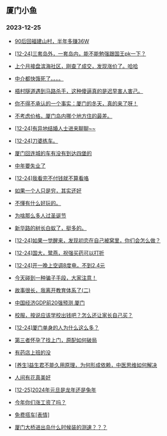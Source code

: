 ## 厦门小鱼 
### 2023-12-25

+ [90后回福建山村，半年多赚36W](http://bbs.xmfish.com/read-htm-tid-18125335.html)

+ [[12-24]三套岛外，一套岛内，能不能勉强跟国王pk一下？](http://bbs.xmfish.com/read-htm-tid-18125311.html)

+ [上个月接盘滨海社区，刚查了成交，发现涨价了。哈哈](http://bbs.xmfish.com/read-htm-tid-18125402.html)

+ [中介都快饿死了。。。。](http://bbs.xmfish.com/read-htm-tid-18125405.html)

+ [梧村隧道遇到马路杀手，这种傻逼真的是迟早害人害己。](http://bbs.xmfish.com/read-htm-tid-18125320.html)

+ [你不得不承认的一个事实：厦门的冬天，真的来了呀！](http://bbs.xmfish.com/read-htm-tid-18125436.html)

+ [不考虑价格，厦门岛内哪个地方住的最差。](http://bbs.xmfish.com/read-htm-tid-18125370.html)

+ [[12-24]有异地结婚人士进来聊聊~~](http://bbs.xmfish.com/read-htm-tid-18125397.html)

+ [[12-24]刀婆练车。](http://bbs.xmfish.com/read-htm-tid-18125448.html)

+ [厦门回连城的车有没有到达四堡的](http://bbs.xmfish.com/read-htm-tid-18125285.html)

+ [中年要失业了](http://bbs.xmfish.com/read-htm-tid-18125484.html)

+ [[12-24]我看完不付钱就不算看咯](http://bbs.xmfish.com/read-htm-tid-18125376.html)

+ [如果一个人只是穷，其实还好](http://bbs.xmfish.com/read-htm-tid-18125331.html)

+ [不懂有什么好玩的。](http://bbs.xmfish.com/read-htm-tid-18125520.html)

+ [为啥那么多人过圣诞节](http://bbs.xmfish.com/read-htm-tid-18125589.html)

+ [新华路的树长白蚁了，挺多的。](http://bbs.xmfish.com/read-htm-tid-18125536.html)

+ [[12-24]如果一觉醒来，发现初恋在自己被窝里，你们会怎么做？](http://bbs.xmfish.com/read-htm-tid-18125427.html)

+ [[12-24]国大，鹭燕，祝强买药可以打折](http://bbs.xmfish.com/read-htm-tid-18125468.html)

+ [[12-24]开一晚上空调8度电，不到2.4元](http://bbs.xmfish.com/read-htm-tid-18125628.html)

+ [今天碰到一种骗子手段，大家注意！](http://bbs.xmfish.com/read-htm-tid-18125445.html)

+ [故事很长，我离开教育体系了(二)](http://bbs.xmfish.com/read-htm-tid-18125611.html)

+ [中国经济GDP前20强预测 厦门](http://bbs.xmfish.com/read-htm-tid-18125550.html)

+ [校服，按说应该学校出钱吧？怎么还让家长自己买？](http://bbs.xmfish.com/read-htm-tid-18125684.html)

+ [[12-24]厦门单身的人为什么这么多？](http://bbs.xmfish.com/read-htm-tid-18125552.html)

+ [第三者怀孕了找上门，原配如何破局](http://bbs.xmfish.com/read-htm-tid-18125606.html)

+ [有药店上班的没](http://bbs.xmfish.com/read-htm-tid-18125547.html)

+ [[养生]益生君不能久用原理，为何形成依赖，中医思维如何解决](http://bbs.xmfish.com/read-htm-tid-18125493.html)

+ [人间有花真美好](http://bbs.xmfish.com/read-htm-tid-18125601.html)

+ [[12-25]2024年元旦是龙年还是兔年](http://bbs.xmfish.com/read-htm-tid-18125665.html)

+ [今年你们涨工资了吗？](http://bbs.xmfish.com/read-htm-tid-18125809.html)

+ [免费搭车[表情]](http://bbs.xmfish.com/read-htm-tid-18125584.html)

+ [厦门大桥进出岛什么时候装的测速？？？](http://bbs.xmfish.com/read-htm-tid-18125812.html)

